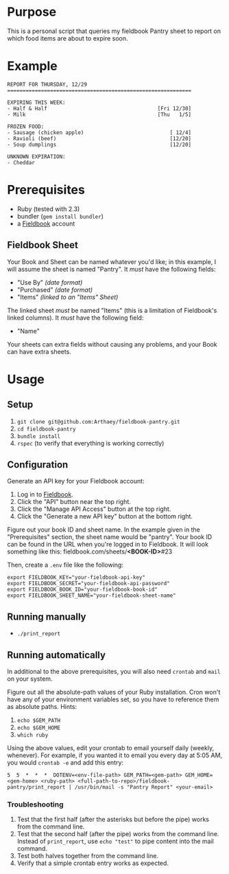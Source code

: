 # Purpose

This is a personal script that queries my fieldbook Pantry sheet to report on which food items are about to expire soon.

# Example

```
REPORT FOR THURSDAY, 12/29
============================================================

EXPIRING THIS WEEK:
- Half & Half                                    [Fri 12/30]
- Milk                                           [Thu   1/5]

FROZEN FOOD:
- Sausage (chicken apple)                            [ 12/4]
- Ravioli (beef)                                     [12/20]
- Soup dumplings                                     [12/20]

UNKNOWN EXPIRATION:
- Cheddar  
```

# Prerequisites

- Ruby (tested with 2.3)
- bundler (`gem install bundler`)
- a [Fieldbook](https://fieldbook.com) account

## Fieldbook Sheet

Your Book and Sheet can be named whatever you'd like; in this example, I will assume the sheet is named "Pantry". It _must_ have the following fields:

- "Use By" _(date format)_
- "Purchased" _(date format)_
- "Items" _(linked to an "Items" Sheet)_

The linked sheet _must_ be named "Items" (this is a limitation of Fieldbook's linked columns). It _must_ have the following field:

- "Name"

Your sheets can extra fields without causing any problems, and your Book can have extra sheets.

# Usage

## Setup

1. `git clone git@github.com:Arthaey/fieldbook-pantry.git`
2. `cd fieldbook-pantry`
3. `bundle install`
4. `rspec` (to verify that everything is working correctly)

## Configuration

Generate an API key for your Fieldbook account:

1. Log in to [Fieldbook](https://fieldbook.com).
2. Click the "API" button near the top right.
3. Click the "Manage API Access" button at the top right.
4. Click the "Generate a new API key" button at the bottom right.

Figure out your book ID and sheet name. In the example given in the "Prerequisites" section, the sheet name would be "pantry". Your book ID can be found in the URL when you're logged in to Fieldbook. It will look something like this: fieldbook.com/sheets/**&lt;BOOK-ID&gt;**#23

Then, create a `.env` file like the following:

```
export FIELDBOOK_KEY="your-fieldbook-api-key"
export FIELDBOOK_SECRET="your-fieldbook-api-password"
export FIELDBOOK_BOOK_ID="your-fieldbook-book-id"
export FIELDBOOK_SHEET_NAME="your-fieldbook-sheet-name"
```

## Running manually

- `./print_report`

## Running automatically

In additional to the above prerequisites, you will also need `crontab` and `mail` on your system.

Figure out all the absolute-path values of your Ruby installation. Cron won't have any of your environment variables set, so you have to reference them as absolute paths. Hints:

1. `echo $GEM_PATH`
2. `echo $GEM_HOME`
3. `which ruby`

Using the above values, edit your crontab to email yourself daily (weekly, whenever). For example, if you wanted it to email you every day at 5:05 AM, you would `crontab -e` and add this entry:

```
5  5  *  *  *  DOTENV=<env-file-path> GEM_PATH=<gem-path> GEM_HOME=<gem-home> <ruby-path> <full-path-to-repo>/fieldbook-pantry/print_report | /usr/bin/mail -s "Pantry Report" <your-email>
```

### Troubleshooting

1. Test that the first half (after the asterisks but before the pipe) works from the command line.
2. Test that the second half (after the pipe) works from the command line. Instead of `print_report`, use `echo "test"` to pipe content into the mail command.
3. Test both halves together from the command line.
4. Verify that a simple crontab entry works as expected.
